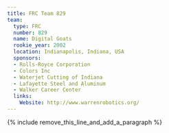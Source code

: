 ```yaml
---
title: FRC Team 829
team:
  type: FRC
  number: 829
  name: Digital Goats
  rookie_year: 2002
  location: Indianapolis, Indiana, USA
  sponsors:
  - Rolls-Royce Corporation
  - Colors Inc
  - Waterjet Cutting of Indiana
  - Lafayette Steel and Aluminum
  - Walker Career Center
  links:
    Website: http://www.warrenrobotics.org/
---
```


{% include remove_this_line_and_add_a_paragraph %}